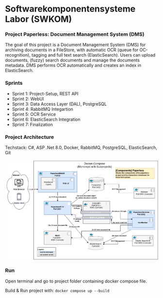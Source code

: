 # Softwarekomponentensysteme Labor (SWKOM)

### Project Paperless: Document Management System (DMS)

The goal of this project is a Document Management System (DMS) for archiving documents in a FileStore, with automatic OCR (queue for OC-recognition), tagging and full text search (ElasticSearch). Users can upload documents, (fuzzy) search documents and manage the documents metadata. DMS performs OCR automatically and creates an index in ElasticSearch.

### Sprints

- Sprint 1: Project-Setup, REST API
- Sprint 2: WebUI
- Sprint 3: Data Access Layer (DAL), PostgreSQL
- Sprint 4: RabbitMQ Integartion
- Sprint 5: OCR Service
- Sprint 6: ElasticSearch Integration
- Sprint 7: Finalization

### Project Architecture

Techstack: C#, ASP .Net 8.0, Docker, RabbitMQ, PostgreSQL, ElasticSearch, Git

![architecture](./img/SWKOM_architecture.png "architecture")

### Run

Open terminal and go to project folder containing docker compose file.

Build & Run project with: `docker compose up --build`
